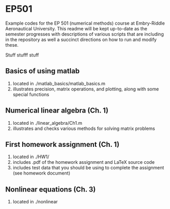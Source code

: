 # EP501

Example codes for the EP 501 (numerical methods) course at Embry-Riddle Aeronautical University.  This readme will be kept up-to-date as the semester progresses with descriptions of various scripts that are including in the repository as well a succinct directions on how to run and modify these.  

Stuff stufff stuff

## Basics of using matlab

1)  located in ./matlab_basics/matlab_basics.m
2)  illustrates precision, matrix operations, and plotting, along with some special functions

## Numerical linear algebra (Ch. 1)

1)  located in ./linear_algebra/Ch1.m
2)  illustrates and checks various methods for solving matrix problems

## First homework assignment (Ch. 1)

1)  located in ./HW1/
2)  includes .pdf of the homework assignment and LaTeX source code
3)  includes test data that you should be using to complete the assignment (see homework document)

## Nonlinear equations (Ch. 3)

1)  located in ./nonlinear

